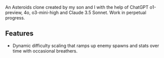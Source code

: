 An Asteroids clone created by my son and I with the help of ChatGPT o1-preview, 4o, o3-mini-high and Claude 3.5 Sonnet. Work in perpetual progress.

## Features

- Dynamic difficulty scaling that ramps up enemy spawns and stats over time with occasional breathers.
